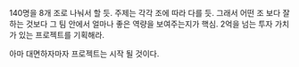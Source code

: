 140명을 8개 조로 나눠서 할 듯.
주제는 각각 조에 따라 다를 듯.
그래서 어떤 조 보다 잘하는 것보다 그 팀 안에서 얼마나 좋은 역량을 보여주는지가 핵심.
2억을 넘는 투자 가치가 있는 프로젝트를 기획해라.

아마 대면하자마자 프로젝트는 시작 될 것이다.